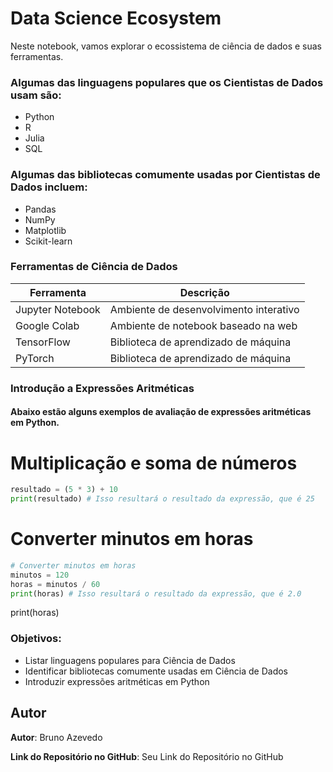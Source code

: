 # Data Science Ecosystem
Neste notebook, vamos explorar o ecossistema de ciência de dados e suas ferramentas.

### Algumas das linguagens populares que os Cientistas de Dados usam são:
- Python
- R
- Julia
- SQL

### Algumas das bibliotecas comumente usadas por Cientistas de Dados incluem:

- Pandas
- NumPy
- Matplotlib
- Scikit-learn

### Ferramentas de Ciência de Dados
| Ferramenta       | Descrição                              |
| ---------------- | -------------------------------------- |
| Jupyter Notebook | Ambiente de desenvolvimento interativo |
| Google Colab     | Ambiente de notebook baseado na web    |
| TensorFlow       | Biblioteca de aprendizado de máquina   |
| PyTorch          | Biblioteca de aprendizado de máquina   |

### Introdução a Expressões Aritméticas
#### Abaixo estão alguns exemplos de avaliação de expressões aritméticas em Python.

# Multiplicação e soma de números
```python
resultado = (5 * 3) + 10
print(resultado) # Isso resultará o resultado da expressão, que é 25
```

# Converter minutos em horas
```python
# Converter minutos em horas
minutos = 120
horas = minutos / 60
print(horas) # Isso resultará o resultado da expressão, que é 2.0
```

print(horas)

### Objetivos:
- Listar linguagens populares para Ciência de Dados
- Identificar bibliotecas comumente usadas em Ciência de Dados
- Introduzir expressões aritméticas em Python

## Autor

**Autor**: Bruno Azevedo

**Link do Repositório no GitHub**: Seu Link do Repositório no GitHub
